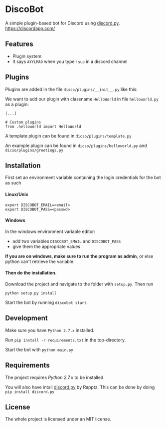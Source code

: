 # DiscoBot

A simple plugin-based bot for Discord using [discord.py](https://github.com/Rapptz/discord.py). https://discordapp.com/

Features
--------
- Plugin system
- It says `AYYLMAO` when you type `!sup` in a discord channel

Plugins
-------

Plugins are added in the file `disco/plugins/__init__.py` like this:

We want to add our plugin with classname `HelloWorld` in file `helloworld.py` as a plugin:

```
[...]

# Custom plugins
from .helloworld import HelloWorld

```

A template plugin can be found in `dicso/plugins/template.py`

An example plugin can be found in `dicso/plugins/helloworld.py` and `dicso/plugins/greetings.py`

Installation
------------

First set an environment variable containing the login credentials for the bot as such

#### Linux/Unix
```
export DISCOBOT_EMAIL=<email>
export DISCOBOT_PASS=<passwd>
```

#### Windows

In the windows environment variable editor:
- add two variables `DISCOBOT_EMAIL` and `DISCOBOT_PASS`
- give them the appropriate values

**If you are on windows, make sure to run the program as admin**, or else python
can't retrieve the variable.

#### Then do the installation.

Download the project and navigate to the folder with `setup.py`. Then run 

```
python setup.py install
```

Start the bot by running `discobot start`.

Development
-----------
Make sure you have `Python 2.7.x` installed.

Run `pip install -r requirements.txt` in the top-directory.

Start the bot with `python main.py`

Requirements
------------
The project requires *Python 2.7.x* to be installed

You will also have intall [discord.py](https://github.com/Rapptz/discord.py) by Rapptz. This can be done by doing `pip install discord.py`

License
-------
The whole project is licensed under an MIT license.
